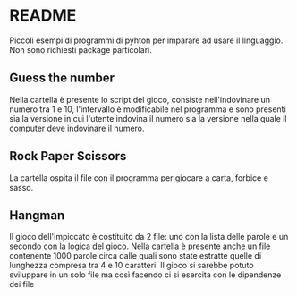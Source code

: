 # README
Piccoli esempi di programmi di pyhton per imparare ad usare il linguaggio.
Non sono richiesti package particolari.

## Guess the number
Nella cartella è presente lo script del gioco, consiste nell'indovinare un numero tra 1 e 10, 
l'intervallo è modificabile nel programma e sono presenti sia la versione in cui l'utente indovina il numero sia la versione nella quale il computer deve indovinare il numero.

## Rock Paper Scissors
La cartella ospita il file con il programma per giocare a carta, forbice e sasso.

## Hangman
Il gioco dell'impiccato è costituito da 2 file: uno con la lista delle parole e un secondo con la logica del gioco. Nella cartella è presente anche un file contenente 1000 parole 
circa dalle quali sono state estratte quelle di lunghezza compresa tra 4 e 10 caratteri. Il gioco si sarebbe potuto sviluppare in un solo file ma così facendo ci si esercita con
le dipendenze dei file
